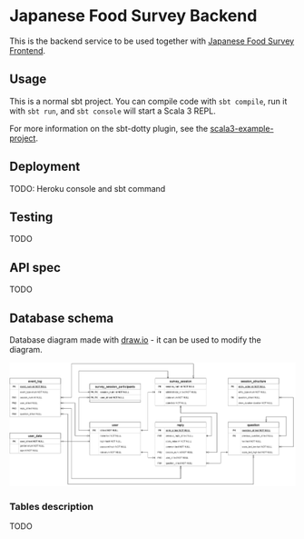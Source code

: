 # Japanese Food Survey Backend

This is the backend service to be used together with [Japanese Food Survey Frontend](https://github.com/a7emenov/japanese-food-survey-frontend).

## Usage

This is a normal sbt project. You can compile code with `sbt compile`, run it with `sbt run`, and `sbt console` will start a Scala 3 REPL.

For more information on the sbt-dotty plugin, see the
[scala3-example-project](https://github.com/scala/scala3-example-project/blob/main/README.md).

## Deployment

TODO: Heroku console and sbt command 

## Testing

TODO

## API spec

TODO

## Database schema

Database diagram made with [draw.io](http://draw.io) - it can be used to modify the diagram.

![Database schema](./documentation/db_diagram.png)

### Tables description

TODO


